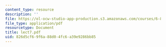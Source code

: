 ```yaml
---
content_type: resource
description: ''
file: https://ol-ocw-studio-app-production.s3.amazonaws.com/courses/6-896-theory-of-parallel-hardware-sma-5511-spring-2004/826d5cf69f6a88d04fc6a39e9286bb85_lect7.pdf
file_type: application/pdf
resourcetype: Document
title: lect7.pdf
uid: 826d5cf6-9f6a-88d0-4fc6-a39e9286bb85
---
```

